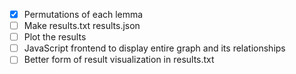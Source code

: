 - [X] Permutations of each lemma
- [ ] Make results.txt results.json
- [ ] Plot the results
- [ ] JavaScript frontend to display entire graph and its relationships
- [ ] Better form of result visualization in results.txt